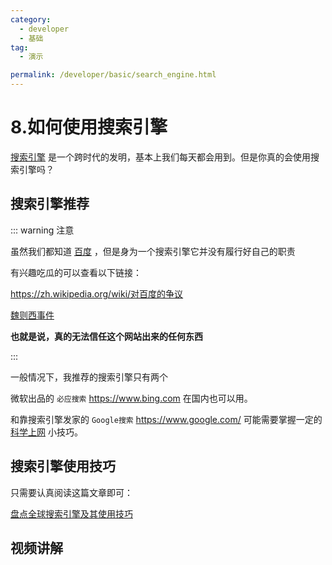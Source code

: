 ```yaml
---
category:
  - developer
  - 基础
tag:
  - 演示

permalink: /developer/basic/search_engine.html
---
```


# 8.如何使用搜索引擎

[搜索引擎](https://zh.wikipedia.org/wiki/搜索引擎) 是一个跨时代的发明，基本上我们每天都会用到。但是你真的会使用搜索引擎吗？

## 搜索引擎推荐

::: warning 注意

虽然我们都知道 [百度](https://www.baidu.com/) ，但是身为一个搜索引擎它并没有履行好自己的职责

有兴趣吃瓜的可以查看以下链接：

<https://zh.wikipedia.org/wiki/对百度的争议>

[魏则西事件](https://www.zhihu.com/topic/20047674/hot)

**也就是说，真的无法信任这个网站出来的任何东西**

:::

一般情况下，我推荐的搜索引擎只有两个

微软出品的 `必应搜索` <https://www.bing.com> 在国内也可以用。

和靠搜索引擎发家的 `Google搜索` <https://www.google.com/> 可能需要掌握一定的 [科学上网](/tutorial/proxy_wall_ready.html) 小技巧。

## 搜索引擎使用技巧

只需要认真阅读这篇文章即可：

[盘点全球搜索引擎及其使用技巧](https://www.runoob.com/w3cnote/search-engines-usage-skills.html)

## 视频讲解

<BiliBili bvid="BV1w54y1q7uf" />
